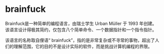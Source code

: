 # brainfuck

Brainfuck是一种简单的编程语言，由瑞士学生 Urban Müller 于 1993 年创建。该语言设计得极其简约，仅包含八个简单命令、一个数据指针和一个指令指针。

该语言的名称取自俚语“ brainfuck”，指的是非常复杂或不寻常的事物，超出了人们的理解范围，它的目的不是设计实际的软件，而是挑战计算机编程的界限。

```brainfuck

```
